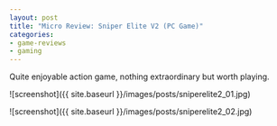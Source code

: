 ```yaml
---
layout: post
title: "Micro Review: Sniper Elite V2 (PC Game)"
categories:
- game-reviews
- gaming
---
```


Quite enjoyable action game, nothing extraordinary but worth playing.


![screenshot]({{ site.baseurl }}/images/posts/sniperelite2_01.jpg)

![screenshot]({{ site.baseurl }}/images/posts/sniperelite2_02.jpg)

